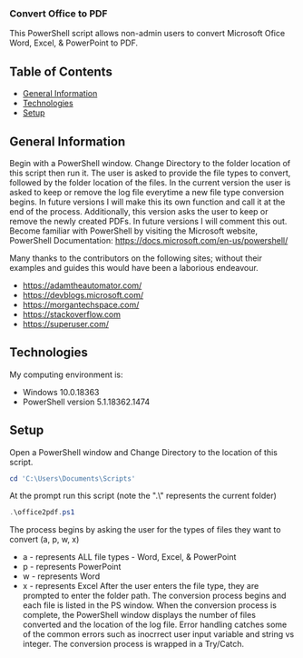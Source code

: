 	
### Convert Office to PDF

This PowerShell script allows non-admin users to convert Microsoft Ofice Word, Excel, & PowerPoint to PDF.

## Table of Contents
* [General Information](#general-information)
* [Technologies](#technologies)
* [Setup](#setup)

## General Information
Begin with a PowerShell window. Change Directory to the folder location of this script then run it. The user is asked to provide the file types to convert, followed by the folder location of the files. In the current version the user is asked to keep or remove the log file everytime a new file type conversion begins. In future versions I will make this its own function and call it at the end of the process. Additionally, this version asks the user to keep or remove the newly created PDFs. In future versions I will comment this out.
Become familiar with PowerShell by visiting the Microsoft website, PowerShell Documentation: https://docs.microsoft.com/en-us/powershell/

  Many thanks to the contributors on the following sites; without their examples and guides this would have been a laborious endeavour.
  * https://adamtheautomator.com/
  * https://devblogs.microsoft.com/
  * https://morgantechspace.com/
  * https://stackoverflow.com
  * https://superuser.com/


## Technologies
My computing environment is:
* Windows 10.0.18363
* PowerShell version 5.1.18362.1474

## Setup
Open a PowerShell window and Change Directory to the location of this script.
```powershell
cd 'C:\Users\Documents\Scripts'
```
At the prompt run this script (note the ".\\" represents the current folder)
```powershell
.\office2pdf.ps1
```
The process begins by asking the user for the types of files they want to convert (a, p, w, x)
* a  - represents ALL file types - Word, Excel, & PowerPoint
* p  - represents PowerPoint
* w  - represents Word
* x  - represents Excel
After the user enters the file type, they are prompted to enter the folder path.
The conversion process begins and each file is listed in the PS window.
When the conversion process is complete, the PowerShell window displays the number of files converted and the location of the log file.
Error handling catches some of the common errors such as inocrrect user input variable and string vs integer. The conversion process is wrapped in a Try/Catch.
